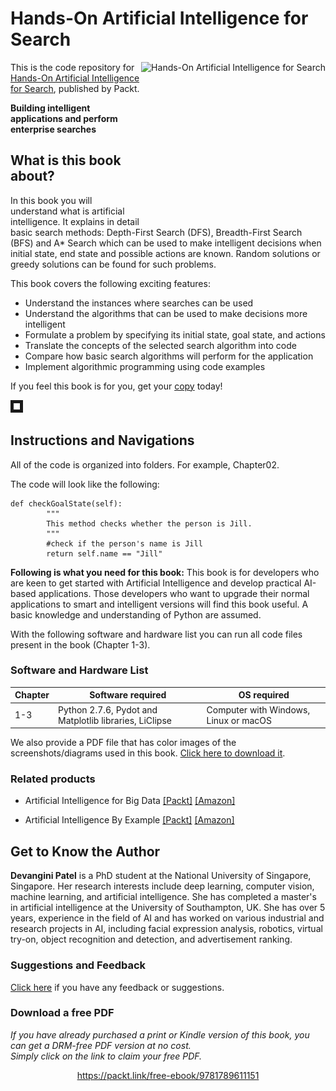 # Hands-On Artificial Intelligence for Search

<a href="https://www.packtpub.com/big-data-and-business-intelligence/hands-artificial-intelligence-search?utm_source=github&utm_medium=repository&utm_campaign=9781789611151"><img src="https://www.packtpub.com/sites/default/files/B11942_cov.png" alt="Hands-On Artificial Intelligence for Search" height="256px" align="right"></a>

This is the code repository for [Hands-On Artificial Intelligence for Search](https://www.packtpub.com/big-data-and-business-intelligence/hands-artificial-intelligence-search?utm_source=github&utm_medium=repository&utm_campaign=9781789611151), published by Packt.

**Building intelligent applications and perform enterprise searches**

## What is this book about?
In this book you will understand what is artificial intelligence. It explains in detail basic search methods: Depth-First Search (DFS), Breadth-First Search (BFS) and A* Search which can be used to make intelligent decisions when initial state, end state and possible actions are known. Random solutions or greedy solutions can be found for such problems.

This book covers the following exciting features:
* Understand the instances where searches can be used
* Understand the algorithms that can be used to make decisions more intelligent
* Formulate a problem by specifying its initial state, goal state, and actions
* Translate the concepts of the selected search algorithm into code
* Compare how basic search algorithms will perform for the application
* Implement algorithmic programming using code examples

If you feel this book is for you, get your [copy](https://www.amazon.com/dp/1789611156) today!

<a href="https://www.packtpub.com/?utm_source=github&utm_medium=banner&utm_campaign=GitHubBanner"><img src="https://raw.githubusercontent.com/PacktPublishing/GitHub/master/GitHub.png" 
alt="https://www.packtpub.com/" border="5" /></a>

## Instructions and Navigations
All of the code is organized into folders. For example, Chapter02.

The code will look like the following:
```
def checkGoalState(self):
        """
        This method checks whether the person is Jill.
        """ 
        #check if the person's name is Jill
        return self.name == "Jill"
```

**Following is what you need for this book:**
This book is for developers who are keen to get started with Artificial Intelligence and develop practical AI-based applications. Those developers who want to upgrade their normal applications to smart and intelligent versions will find this book useful. A basic knowledge and understanding of Python are assumed.

With the following software and hardware list you can run all code files present in the book (Chapter 1-3).
### Software and Hardware List
| Chapter | Software required | OS required |
| -------- | ------------------------------------ | ----------------------------------- |
| 1-3 | Python 2.7.6, Pydot and Matplotlib libraries, LiClipse | Computer with Windows, Linux or macOS |


We also provide a PDF file that has color images of the screenshots/diagrams used in this book. [Click here to download it]( https://www.packtpub.com/sites/default/files/downloads/HandsOnArtificialIntelligenceforSearch_ColorImages.pdf).

### Related products <Paste books from the Other books you may enjoy section>
* Artificial Intelligence for Big Data [[Packt]](https://www.packtpub.com/big-data-and-business-intelligence/artificial-intelligence-big-data?utm_source=github&utm_medium=repository&utm_campaign=9781788472173) [[Amazon]](https://www.amazon.com/dp/1788472179)

* Artificial Intelligence By Example [[Packt]](https://www.packtpub.com/big-data-and-business-intelligence/artificial-intelligence-example?utm_source=github&utm_medium=repository&utm_campaign=9781788990547) [[Amazon]](https://www.amazon.com/dp/1788990544)
## Get to Know the Author
**Devangini Patel**
is a PhD student at the National University of Singapore, Singapore. Her research interests include deep learning, computer vision, machine learning, and artificial intelligence. She has completed a master's in artificial intelligence at the University of Southampton, UK. She has over 5 years, experience in the field of AI and has worked on various industrial and research projects in AI, including facial expression analysis, robotics, virtual try-on, object recognition and detection, and advertisement ranking.

### Suggestions and Feedback
[Click here](https://docs.google.com/forms/d/e/1FAIpQLSdy7dATC6QmEL81FIUuymZ0Wy9vH1jHkvpY57OiMeKGqib_Ow/viewform) if you have any feedback or suggestions.
### Download a free PDF

 <i>If you have already purchased a print or Kindle version of this book, you can get a DRM-free PDF version at no cost.<br>Simply click on the link to claim your free PDF.</i>
<p align="center"> <a href="https://packt.link/free-ebook/9781789611151">https://packt.link/free-ebook/9781789611151 </a> </p>
